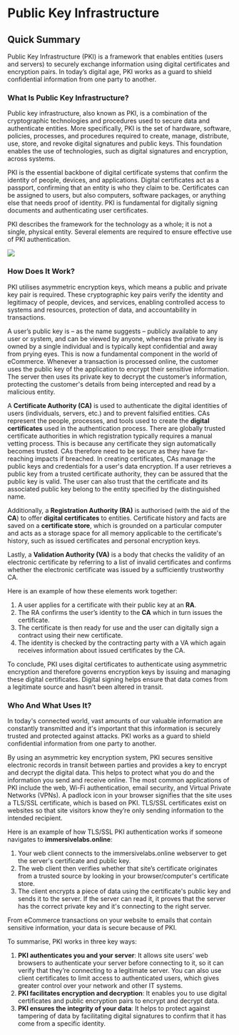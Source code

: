 # Public Key Infrastructure

## Quick Summary
Public Key Infrastructure (PKI) is a framework that enables entities (users and servers) to securely exchange information using digital certificates and encryption pairs. In today’s digital age, PKI works as a guard to shield confidential information from one party to another.

### What Is Public Key Infrastructure?
Public key infrastructure, also known as PKI, is a combination of the cryptographic technologies and procedures used to secure data and authenticate entities. More specifically, PKI is the set of hardware, software, policies, processes, and procedures required to create, manage, distribute, use, store, and revoke digital signatures and public keys. This foundation enables the use of technologies, such as digital signatures and encryption, across systems.

PKI is the essential backbone of digital certificate systems that confirm the identity of people, devices, and applications. Digital certificates act as a passport, confirming that an entity is who they claim to be. Certificates can be assigned to users, but also computers, software packages, or anything else that needs proof of identity. PKI is fundamental for digitally signing documents and authenticating user certificates.

PKI describes the framework for the technology as a whole; it is not a single, physical entity. Several elements are required to ensure effective use of PKI authentication.

<img src="https://il-labforge-assets.origin.immersivelabs.team/uploads/ec0DD3J1pKRFiIFQrGiLTLH1PbdoB5Lf5Z1WWZdZ2oM.png">

### How Does It Work?
PKI utilises asymmetric encryption keys, which means a public and private key pair is required. These cryptographic key pairs verify the identity and legitimacy of people, devices, and services, enabling controlled access to systems and resources, protection of data, and accountability in transactions.

A user’s public key is – as the name suggests – publicly available to any user or system, and can be viewed by anyone, whereas the private key is owned by a single individual and is typically kept confidential and away from prying eyes. This is now a fundamental component in the world of eCommerce. Whenever a transaction is processed online, the customer uses the public key of the application to encrypt their sensitive information. The server then uses its private key to decrypt the customer’s information, protecting the customer's details from being intercepted and read by a malicious entity.

A **Certificate Authority (CA)** is used to authenticate the digital identities of users (individuals, servers, etc.) and to prevent falsified entities. CAs represent the people, processes, and tools used to create the **digital certificates** used in the authentication process. There are globally trusted certificate authorities in which registration typically requires a manual vetting process. This is because any certificate they sign automatically becomes trusted. CAs therefore need to be secure as they have far-reaching impacts if breached. In creating certificates, CAs manage the public keys and credentials for a user's data encryption. If a user retrieves a public key from a trusted certificate authority, they can be assured that the public key is valid. The user can also trust that the certificate and its associated public key belong to the entity specified by the distinguished name.

Additionally, a **Registration Authority (RA)** is authorised (with the aid of the **CA**) to offer **digital certificates** to entities. Certificate history and facts are saved on a **certificate store**, which is grounded on a particular computer and acts as a storage space for all memory applicable to the certificate's history, such as issued certificates and personal encryption keys.

Lastly, a **Validation Authority (VA)** is a body that checks the validity of an electronic certificate by referring to a list of invalid certificates and confirms whether the electronic certificate was issued by a sufficiently trustworthy CA.

Here is an example of how these elements work together:

1. A user applies for a certificate with their public key at an **RA**.
2. The RA confirms the user’s identity to the **CA** which in turn issues the certificate.
3. The certificate is then ready for use and the user can digitally sign a contract using their new certificate.
4. The identity is checked by the contracting party with a VA which again receives information about issued certificates by the CA.

To conclude, PKI uses digital certificates to authenticate using asymmetric encryption and therefore governs encryption keys by issuing and managing these digital certificates. Digital signing helps ensure that data comes from a legitimate source and hasn’t been altered in transit. 

### Who And What Uses It?
In today's connected world, vast amounts of our valuable information are constantly transmitted and it's important that this information is securely trusted and protected against attacks. PKI works as a guard to shield confidential information from one party to another.

By using an asymmetric key encryption system, PKI secures sensitive electronic records in transit between parties and provides a key to encrypt and decrypt the digital data. This helps to protect what you do and the information you send and receive online. The most common applications of PKI include the web, Wi-Fi authentication, email security, and Virtual Private Networks (VPNs). A padlock icon in your browser signifies that the site uses a TLS/SSL certificate, which is based on PKI. TLS/SSL certificates exist on websites so that site visitors know they’re only sending information to the intended recipient.

Here is an example of how TLS/SSL PKI authentication works if someone navigates to **immersivelabs.online**:

1. Your web client connects to the immersivelabs.online webserver to get the server's certificate and public key.
2. The web client then verifies whether that site’s certificate originates from a trusted source by looking in your browser/computer's certificate store.
3. The client encrypts a piece of data using the certificate's public key and sends it to the server. If the server can read it, it proves that the server has the correct private key and it's connecting to the right server.

From eCommerce transactions on your website to emails that contain sensitive information, your data is secure because of PKI.

To summarise, PKI works in three key ways:

1. **PKI authenticates you and your server**: It allows site users’ web browsers to authenticate your server before connecting to it, so it can verify that they’re connecting to a legitimate server. You can also use client certificates to limit access to authenticated users, which gives greater control over your network and other IT systems.
2. **PKI facilitates encryption and decryption**: It enables you to use digital certificates and public encryption pairs to encrypt and decrypt data.
3. **PKI ensures the integrity of your data**: It helps to protect against tampering of data by facilitating digital signatures to confirm that it has come from a specific identity.